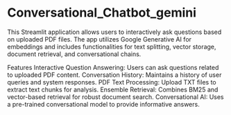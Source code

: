 # Conversational_Chatbot_gemini

This Streamlit application allows users to interactively ask questions based on uploaded PDF files. The app utilizes Google Generative AI for embeddings and includes functionalities for text splitting, vector storage, document retrieval, and conversational chains.

Features
Interactive Question Answering: Users can ask questions related to uploaded PDF content.
Conversation History: Maintains a history of user queries and system responses.
PDF Text Processing: Upload TXT files to extract text chunks for analysis.
Ensemble Retrieval: Combines BM25 and vector-based retrieval for robust document search.
Conversational AI: Uses a pre-trained conversational model to provide informative answers.
